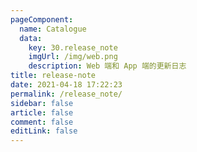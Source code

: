 ```yaml
---
pageComponent:
  name: Catalogue
  data:
    key: 30.release_note
    imgUrl: /img/web.png
    description: Web 端和 App 端的更新日志
title: release-note
date: 2021-04-18 17:22:23
permalink: /release_note/
sidebar: false
article: false
comment: false
editLink: false
---
```

